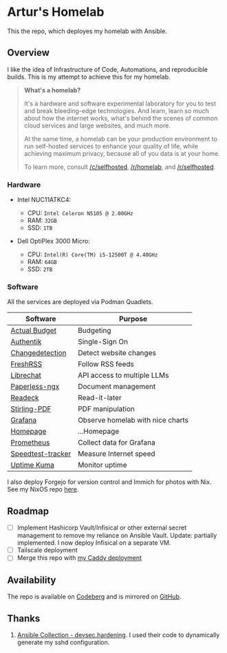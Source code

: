 # Artur's Homelab

This the repo, which deployes my homelab with Ansible.

## Overview

I like the idea of Infrastructure of Code, Automations, and reproducible builds.
This is my attempt to achieve this for my homelab.

> **What's a homelab?**
>
> It's a hardware and software experimental laboratory for you to test and break
> bleeding-edge technologies. And learn, learn so much about how the internet works,
> what's behind the scenes of common cloud services and large websites, and much more.
>
> At the same time, a homelab can be your production environment to run self-hosted
> services to enhance your quality of life, while achieving maximum privacy, because
> all of you data is at your home.
>
> To learn more, consult [/c/selfhosted](https://lemmy.world/c/selfhosted),
> [/r/homelab](https://www.reddit.com/r/homelab/), and
> [/r/selfhosted](https://reddit.com/r/selfhosted).

### Hardware

- Intel NUC11ATKC4:
  - CPU: `Intel Celeron N5105 @ 2.00GHz`
  - RAM: `32GB`
  - SSD: `1TB`

- Dell OptiPlex 3000 Micro:
  - CPU: `Intel(R) Core(TM) i5-12500T @ 4.40GHz`
  - RAM: `64GB`
  - SSD: `2TB`

### Software

All the services are deployed via Podman Quadlets.

| Software                                                               | Purpose                          |
|------------------------------------------------------------------------|----------------------------------|
| [Actual Budget](https://github.com/actualbudget/actual)                | Budgeting                        |
| [Authentik](https://github.com/goauthentik/authentik)                  | Single-Sign On                   |
| [Changedetection](https://github.com/dgtlmoon/changedetection.io)      | Detect website changes           |
| [FreshRSS](https://github.com/FreshRSS/FreshRSS)                       | Follow RSS feeds                 |
| [Librechat](https://github.com/danny-avila/LibreChat)                  | API access to multiple LLMs      |
| [Paperless-ngx](https://github.com/paperless-ngx/paperless-ngx)        | Document management              |
| [Readeck](https://codeberg.org/readeck/readeck)                        | Read-it-later                    |
| [Stirling-PDF](https://github.com/Frooodle/Stirling-PDF)               | PDF manipulation                 |
| [Grafana](https://github.com/grafana/grafana)                          | Observe homelab with nice charts |
| [Homepage](https://github.com/gethomepage/homepage)                    | ...Homepage                      |
| [Prometheus](https://github.com/prometheus/prometheus)                 | Collect data for Grafana         |
| [Speedtest-tracker](https://github.com/alexjustesen/speedtest-tracker) | Measure Internet speed           |
| [Uptime Kuma](https://github.com/louislam/uptime-kuma)                 | Monitor uptime                   |

I also deploy Forgejo for version control and Immich for photos with Nix.
See my NixOS repo [here](https://github.com/artur-sannikov/nixos/tree/main/hosts/homelab-services).

## Roadmap

- [ ] Implement Hashicorp Vault/Infisical or other external secret management to remove my reliance on
Ansible Vault. Update: partially implemented. I now deploy Infisical on a separate VM.
- [ ] Tailscale deployment
- [ ] Merge this repo with [my Caddy deployment](https://github.com/artur-sannikov/caddy-ansible)

## Availability

The repo is available on [Codeberg](https://codeberg.org/arsann/homelab) and is mirrored
on [GitHub](https://github.com/artur-sannikov/homelab).

## Thanks

1. [Ansible Collection - devsec.hardening](https://github.com/dev-sec/ansible-collection-hardening/tree/master).
I used their code to dynamically generate my sshd configuration.
